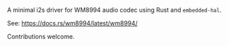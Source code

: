 A minimal i2s driver for WM8994 audio codec using Rust and `embedded-hal`.

See: https://docs.rs/wm8994/latest/wm8994/

Contributions welcome.